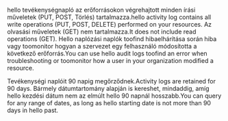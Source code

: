 <span data-ttu-id="a72ba-101">hello tevékenységnapló az erőforrásokon végrehajtott minden írási műveletek (PUT, POST, Törlés) tartalmazza.</span><span class="sxs-lookup"><span data-stu-id="a72ba-101">hello activity log contains all write operations (PUT, POST, DELETE) performed on your resources.</span></span> <span data-ttu-id="a72ba-102">Az olvasási műveletek (GET) nem tartalmazza.</span><span class="sxs-lookup"><span data-stu-id="a72ba-102">It does not include read operations (GET).</span></span> <span data-ttu-id="a72ba-103">Hello naplózási naplók toofind hibaelhárítása során hiba vagy toomonitor hogyan a szervezet egy felhasználó módosította a következő erőforrás.</span><span class="sxs-lookup"><span data-stu-id="a72ba-103">You can use hello audit logs toofind an error when troubleshooting or toomonitor how a user in your organization modified a resource.</span></span>

<span data-ttu-id="a72ba-104">Tevékenységi naplóit 90 napig megőrződnek.</span><span class="sxs-lookup"><span data-stu-id="a72ba-104">Activity logs are retained for 90 days.</span></span> <span data-ttu-id="a72ba-105">Bármely dátumtartomány alapján is kereshet, mindaddig, amíg hello kezdési dátum nem az elmúlt hello 90 napnál hosszabb.</span><span class="sxs-lookup"><span data-stu-id="a72ba-105">You can query for any range of dates, as long as hello starting date is not more than 90 days in hello past.</span></span>

